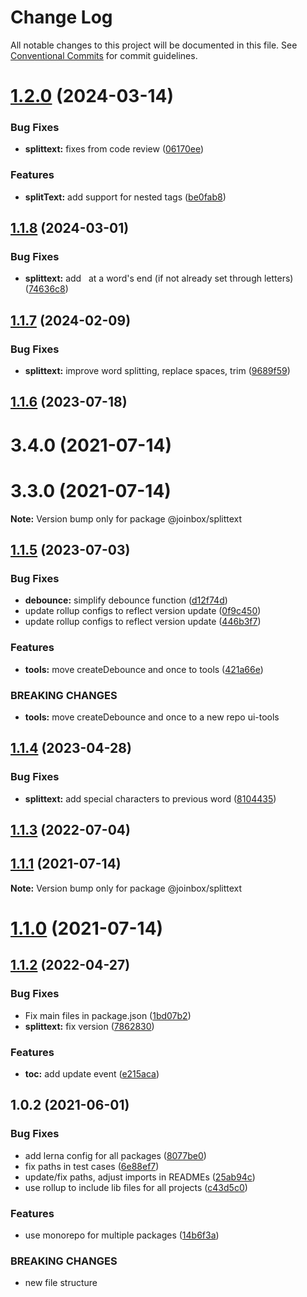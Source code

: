 # Change Log

All notable changes to this project will be documented in this file.
See [Conventional Commits](https://conventionalcommits.org) for commit guidelines.

# [1.2.0](https://github.com/joinbox/ui-components/compare/@joinbox/splittext@1.1.8...@joinbox/splittext@1.2.0) (2024-03-14)


### Bug Fixes

* **splittext:** fixes from code review ([06170ee](https://github.com/joinbox/ui-components/commit/06170eea62c5db15f57e1e213422e830fdc720ef))


### Features

* **splitText:** add support for nested tags ([be0fab8](https://github.com/joinbox/ui-components/commit/be0fab80071993fe421bc271e6e39c794aa54ffb))





## [1.1.8](https://github.com/joinbox/ui-components/compare/@joinbox/splittext@1.1.7...@joinbox/splittext@1.1.8) (2024-03-01)


### Bug Fixes

* **splittext:** add &nbsp; at a word's end (if not already set through letters) ([74636c8](https://github.com/joinbox/ui-components/commit/74636c85320f90d203f3a9fe24f5036b4f5c9a4f))





## [1.1.7](https://github.com/joinbox/ui-components/compare/@joinbox/splittext@1.1.6...@joinbox/splittext@1.1.7) (2024-02-09)


### Bug Fixes

* **splittext:** improve word splitting, replace spaces, trim ([9689f59](https://github.com/joinbox/ui-components/commit/9689f59a0d48f810355002966cbb1ffbb102675e))





## [1.1.6](https://github.com/joinbox/ui-components/compare/@joinbox/splittext@1.1.5...@joinbox/splittext@1.1.6) (2023-07-18)



# 3.4.0 (2021-07-14)



# 3.3.0 (2021-07-14)

**Note:** Version bump only for package @joinbox/splittext





## [1.1.5](https://github.com/joinbox/ui-components/compare/@joinbox/splittext@1.1.4...@joinbox/splittext@1.1.5) (2023-07-03)


### Bug Fixes

* **debounce:** simplify debounce function ([d12f74d](https://github.com/joinbox/ui-components/commit/d12f74d7c0fc7ca77f0873c59caffd175769d149))
* update rollup configs to reflect version update ([0f9c450](https://github.com/joinbox/ui-components/commit/0f9c4504fd607c325aa0f337c1b36c46f2d48496))
* update rollup configs to reflect version update ([446b3f7](https://github.com/joinbox/ui-components/commit/446b3f7a6718d277efd7194345a23b90083026cb))


### Features

* **tools:** move createDebounce and once to tools ([421a66e](https://github.com/joinbox/ui-components/commit/421a66ee43154be4980aabbdc39f198532ab246c))


### BREAKING CHANGES

* **tools:** move createDebounce and once to a new repo ui-tools





## [1.1.4](https://github.com/joinbox/ui-components/compare/@joinbox/splittext@1.1.3...@joinbox/splittext@1.1.4) (2023-04-28)


### Bug Fixes

* **splittext:** add special characters to previous word ([8104435](https://github.com/joinbox/ui-components/commit/810443542f0e5c12ddc8ac85c0a6c542b63662dd))





## [1.1.3](https://github.com/joinbox/ui-components/compare/@joinbox/splittext@1.1.2...@joinbox/splittext@1.1.3) (2022-07-04)

## [1.1.1](https://github.com/joinbox/ui-components/compare/@joinbox/splittext@1.1.0...@joinbox/splittext@1.1.1) (2021-07-14)

**Note:** Version bump only for package @joinbox/splittext





# [1.1.0](https://github.com/joinbox/ui-components/compare/@joinbox/splittext@1.0.2...@joinbox/splittext@1.1.0) (2021-07-14)
## [1.1.2](https://github.com/joinbox/ui-components/compare/@joinbox/splittext@1.0.2...@joinbox/splittext@1.1.2) (2022-04-27)


### Bug Fixes

* Fix main files in package.json ([1bd07b2](https://github.com/joinbox/ui-components/commit/1bd07b28a92881f499edac71e25453010bb2fe6c))
* **splittext:** fix version ([7862830](https://github.com/joinbox/ui-components/commit/7862830b535e4634b7feb06602569a358570dfee))


### Features

* **toc:** add update event ([e215aca](https://github.com/joinbox/ui-components/commit/e215aca5567e7d24f796340957585a4ab9bc16f2))





## 1.0.2 (2021-06-01)


### Bug Fixes

* add lerna config for all packages ([8077be0](https://github.com/joinbox/ui-components/commit/8077be07d4cd1606f6f53913e78e70a79bb9f8f9))
* fix paths in test cases ([6e88ef7](https://github.com/joinbox/ui-components/commit/6e88ef74c44115b00db3343a7360c6b78ded90be))
* update/fix paths, adjust imports in READMEs ([25ab94c](https://github.com/joinbox/ui-components/commit/25ab94c55f7620fb4f10024c110757ca4f9969fb))
* use rollup to include lib files for all projects ([c43d5c0](https://github.com/joinbox/ui-components/commit/c43d5c04a7ef62d18ac8f7c56e4e88fffd32c133))


### Features

* use monorepo for multiple packages ([14b6f3a](https://github.com/joinbox/ui-components/commit/14b6f3af4e9950d649a6218ebede85d656403aa0))


### BREAKING CHANGES

* new file structure
